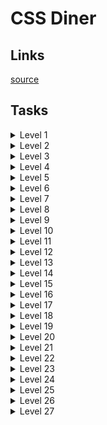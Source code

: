 # CSS Diner

## Links
[source](https://flukeout.github.io)

## Tasks

<details>
  <summary>Level 1</summary>

    plate

</details>

<details>
  <summary>Level 2</summary>

    bento

</details>

<details>
  <summary>Level 3</summary>

    #fancy

</details>

<details>
  <summary>Level 4</summary>

    plate apple

</details>

<details>
  <summary>Level 5</summary>

    #fancy pickle

</details>

<details>
  <summary>Level 6</summary>

    .small

</details>

<details>
  <summary>Level 7</summary>

    orange.small

</details>

<details>
  <summary>Level 8</summary>

    bento orange.small

</details>

<details>
  <summary>Level 9</summary>

    bento, plate

</details>

<details>
  <summary>Level 10</summary>

    *

</details>

<details>
  <summary>Level 11</summary>

    plate *

</details>

<details>
  <summary>Level 12</summary>

    plate + *

</details>

<details>
  <summary>Level 13</summary>

    bento ~ pickle

</details>

<details>
  <summary>Level 14</summary>

    plate > apple

</details>

<details>
  <summary>Level 15</summary>

    plate orange:last-child

</details>

<details>
  <summary>Level 16</summary>

    plate apple:only-child, plate pickle:only-child

</details>

<details>
  <summary>Level 17</summary>

    .small:last-child

</details>

<details>
  <summary>Level 18</summary>

    :nth-child(3)

</details>

<details>
  <summary>Level 19</summary>

    bento:nth-last-child(2)

</details>

<details>
  <summary>Level 20</summary>

    apple:first-of-type

</details>

<details>
  <summary>Level 21</summary>

    :nth-of-type(2n)

</details>

<details>
  <summary>Level 22</summary>

    :nth-of-type(2n + 3)

</details>

<details>
  <summary>Level 23</summary>

    apple:only-of-type

</details>

<details>
  <summary>Level 24</summary>

    .small:last-of-type

</details>

<details>
  <summary>Level 25</summary>

    bento:empty

</details>

<details>
  <summary>Level 26</summary>

    apple:not(.small)

</details>

<details>
  <summary>Level 27</summary>

    [for]

</details>
